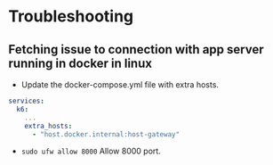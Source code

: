 # Troubleshooting

## Fetching issue to connection with app server running in docker in linux

- Update the docker-compose.yml file with extra hosts.

```yml
services:
  k6:
    ...
    extra_hosts:
      - "host.docker.internal:host-gateway"
```

- `sudo ufw allow 8000` Allow 8000 port.
